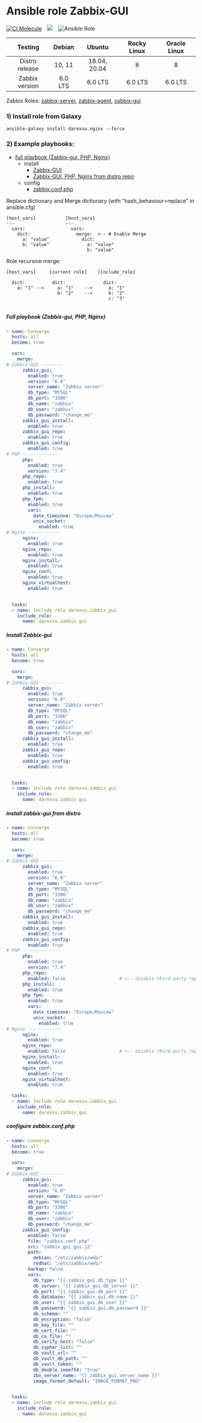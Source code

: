 # Ansible role Zabbix-GUI

[![CI Molecule](https://github.com/darexsu/ansible-role-zabbix-gui/actions/workflows/ci.yml/badge.svg)](https://github.com/darexsu/ansible-role-zabbix-gui/actions/workflows/ci.yml)&emsp;![](https://img.shields.io/static/v1?label=idempotence&message=ok&color=success)&emsp;![Ansible Role](https://img.shields.io/ansible/role/d/57603?color=blue&label=downloads)

|  Testing         |  Debian            |  Ubuntu         |  Rocky Linux  | Oracle Linux |
| :--------------: | :----------------: | :-------------: | :-----------: | :----------: |
| Distro release   |  10, 11            | 18.04, 20.04    |       8       |      8       |
| Zabbix version   |  6.0 LTS           |   6.0 LTS       |    6.0 LTS    |  6.0 LTS     |             
                                          
Zabbix Roles: [zabbix-server](https://github.com/darexsu/ansible-role-zabbix-server/), [zabbix-agent](https://github.com/darexsu/ansible-role-zabbix-agent/), [zabbix-gui](https://github.com/darexsu/ansible-role-zabbix-gui/)    

### 1) Install role from Galaxy
```
ansible-galaxy install darexsu.nginx --force
```
### 2) Example playbooks: 
  
  - [full playbook (Zabbix-gui, PHP, Nginx)](#full-playbook-zabbix-gui-php-nginx)  
    - install
      - [Zabbix-GUI](#install-zabbix-gui)
      - [Zabbix-GUI, PHP, Nginx from distro repo](#install-zabbix-gui-from-distro) 
    - config
      - [zabbix.conf.php](#configure-zabbix-conf-php)

Replace dictionary and Merge dictionary (with "hash_behaviour=replace" in ansible.cfg)
```
[host_vars]           [host_vars]
---                   ---
  vars:                 vars:
    dict:                 merge:  <-- # Enable Merge
      a: "value"            dict: 
      b: "value"              a: "value" 
                              b: "value"
```
Role recursive merge:
```
[host_vars]     [current role]    [include_role]
  
  dict:          dict:              dict:
    a: "1" -->     a: "1"    -->      a: "1"
                   b: "2"    -->      b: "2"
                                      c: "3"
    
```
##### Full playbook (Zabbix-gui, PHP, Nginx)
```yaml
- name: Converge
  hosts: all
  become: true

  vars:
    merge:
# Zabbix-GUI --------     
      zabbix_gui:
        enabled: true
        version: "6.0"
        server_name: "Zabbix server"  
        db_type: "MYSQL"
        db_port: "3306"
        db_name: "zabbix"
        db_user: "zabbix"
        db_password: "change_me"
      zabbix_gui_install:
        enabled: true
      zabbix_gui_repo:
        enabled: true
      zabbix_gui_config:
        enabled: true
# PHP --------------
      php:
        enabled: true
        version: "7.4"
      php_repo:
        enabled: true
      php_install:
        enabled: true
      php_fpm: 
        enabled: true
        vars:
          date_timezone: "Europe/Moscow" 
          unix_socket:
            enabled: true
# Nginx ------------
      nginx:
        enabled: true
      nginx_repo:
        enabled: true
      nginx_install:
        enabled: true
      nginx_conf:
        enabled: true
      nginx_virtualhost: 
        enabled: true


  tasks:
  - name: include role darexsu.zabbix_gui
    include_role: 
      name: darexsu.zabbix_gui

```

##### Install Zabbix-gui

```yaml
- name: Converge
  hosts: all
  become: true

  vars:
    merge:
# Zabbix-GUI --------     
      zabbix_gui:
        enabled: true
        version: "6.0"
        server_name: "Zabbix server"  
        db_type: "MYSQL"
        db_port: "3306"
        db_name: "zabbix"
        db_user: "zabbix"
        db_password: "change_me"
      zabbix_gui_install:
        enabled: true
      zabbix_gui_repo:
        enabled: true
      zabbix_gui_config:
        enabled: true


  tasks:
  - name: include role darexsu.zabbix_gui
    include_role: 
      name: darexsu.zabbix_gui

```
##### install zabbix-gui from distro

```yaml
- name: Converge
  hosts: all
  become: true

  vars:
    merge:
# Zabbix-GUI --------        
      zabbix_gui:
        enabled: true
        version: "6.0"
        server_name: "Zabbix server"  
        db_type: "MYSQL"
        db_port: "3306"
        db_name: "zabbix"
        db_user: "zabbix"
        db_password: "change_me"
      zabbix_gui_install:
        enabled: true
      zabbix_gui_repo:
        enabled: true
      zabbix_gui_config:
        enabled: true
# PHP --------------
      php:
        enabled: true
        version: "7.4"
      php_repo:
        enabled: false                    # <-- disable third-party repo
      php_install:
        enabled: true
      php_fpm: 
        enabled: true
        vars:
          date_timezone: "Europe/Moscow" 
          unix_socket:
            enabled: true
# Nginx ------------      
      nginx:
        enabled: true
      nginx_repo:
        enabled: false                    # <-- disable third-party repo
      nginx_install:
        enabled: true
      nginx_conf:
        enabled: true
      nginx_virtualhost: 
        enabled: true

  tasks:
  - name: include role darexsu.zabbix_gui
    include_role: 
      name: darexsu.zabbix_gui

```
##### configure zabbix.conf.php
```yaml
- name: Converge
  hosts: all
  become: true

  vars:
    merge:
# Zabbix-GUI --------     
      zabbix_gui:
        enabled: true
        version: "6.0"
        server_name: "Zabbix server"  
        db_type: "MYSQL"
        db_port: "3306"
        db_name: "zabbix"
        db_user: "zabbix"
        db_password: "change_me"
      zabbix_gui_config:
        enabled: false
        file: "zabbix.conf.php"
        src: "zabbix_gui_gui.j2"
        path:
          debian: "/etc/zabbix/web/"
          redhat: "/etc/zabbix/web/"
        backup: false
        vars:
          db_type: "{{ zabbix_gui.db_type }}"
          db_server: "{{ zabbix_gui.db_server }}"
          db_port: "{{ zabbix_gui.db_port }}"
          db_database: "{{ zabbix_gui.db_name }}"
          db_user: "{{ zabbix_gui.db_user }}"
          db_password: "{{ zabbix_gui.db_password }}"
          db_schema: ""
          db_encryption: "false"
          db_key_file: ""
          db_cert_file: ""
          db_ca_file: ""
          db_verify_host: "false"
          db_sypher_list: ""
          db_vault_url: ""
          db_vault_db_path: ""
          db_vault_token: ""
          db_double_ieee754: "true"
          zbx_server_name: "{{ zabbix_gui.server_name }}"
          image_format_default: "IMAGE_FORMAT_PNG"


  tasks:
  - name: include role darexsu.zabbix_gui
    include_role: 
      name: darexsu.zabbix_gui

```